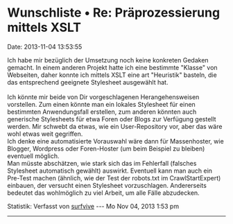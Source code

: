 Wunschliste • Re: Präprozessierung mittels XSLT
===============================================

Date: 2013-11-04 13:53:55

Ich habe mir bezüglich der Umsetzung noch keine konkreten Gedaken
gemacht. In einem anderen Projekt hatte ich eine bestimmte \"Klasse\"
von Webseiten, daher konnte ich mittels XSLT eine art \"Heuristik\"
basteln, die das entsprechend geeignete Stylesheet ausgewählt hat.\
\
Ich könnte mir beide von Dir vorgeschlagenen Herangehensweisen
vorstellen. Zum einen könnte man ein lokales Stylesheet für einen
bestimmten Anwendungsfall erstellen, zum anderen könnten auch generische
Stylesheets für etwa Foren oder Blogs zur Verfügung gestellt werden. Mir
schwebt da etwas, wie ein User-Repository vor, aber das wäre wohl etwas
weit gegriffen.\
Ich denke eine automatisierte Vorauswahl wäre dann für Massenhoster, wie
Blogger, Wordpress oder Foren-Hoster (um beim Beispiel zu bleiben)
eventuell möglich.\
Man müsste abschätzen, wie stark sich das im Fehlerfall (falsches
Stylesheet automatisch gewählt) auswirkt. Eventuell kann man auch ein
Pre-Test machen (ähnlich, wie der Test der robots.txt im
CrawlStartExpert) einbauen, der versucht einen Stylesheet vorzuschlagen.
Andererseits bedeutet das wohlmöglich zu viel Arbeit, um alle Fälle
abzudecken.

Statistik: Verfasst von
[surfvive](http://forum.yacy-websuche.de/memberlist.php?mode=viewprofile&u=8791)
--- Mo Nov 04, 2013 1:53 pm

------------------------------------------------------------------------
